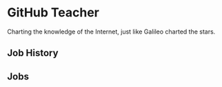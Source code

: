 # GitHub Teacher

Charting the knowledge of the Internet, just like Galileo charted the stars.


## Job History

## Jobs



